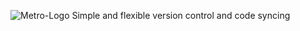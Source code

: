 ![Metro-Logo](https://user-images.githubusercontent.com/28807595/64275051-9f5a6680-cf3c-11e9-89bd-2486f417c740.png)
Simple and flexible version control and code syncing
